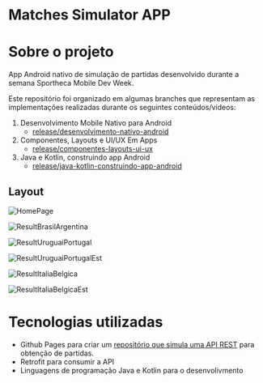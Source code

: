 # Matches Simulator APP

# Sobre o projeto

App Android nativo de simulação de partidas desenvolvido durante a semana Sportheca Mobile Dev Week.

Este repositório foi organizado em algumas branches que representam as implementações realizadas durante os seguintes conteúdos/vídeos:

1. Desenvolvimento Mobile Nativo para Android
    - [release/desenvolvimento-nativo-android](https://github.com/srcabral/matches-simulator/tree/release/desenvolvimento-nativo-android)
2. Componentes, Layouts e UI/UX Em Apps
    - [release/componentes-layouts-ui-ux](https://github.com/srcabral/matches-simulator/tree/release/componentes-layouts-ui-ux-em-apps-android)
3. Java e Kotlin, construindo app Android
    - [release/java-kotlin-construindo-app-android](https://github.com/srcabral/matches-simulator/tree/release/java-kotlin-construindo-app-android)

## Layout
![HomePage](https://github.com/srcabral/Assets/blob/main/img/Matches%20Simulator/Screenshot_20220221-170153.png)

![ResultBrasilArgentina](https://github.com/srcabral/Assets/blob/main/img/Matches%20Simulator/Screenshot_20220221-170257.png)

![ResultUruguaiPortugal](https://github.com/srcabral/Assets/blob/main/img/Matches%20Simulator/Screenshot_20220221-170316.png)

![ResultUruguaiPortugalEst](https://github.com/srcabral/Assets/blob/main/img/Matches%20Simulator/Screenshot_20220221-170311.png)

![ResultItaliaBelgica](https://github.com/srcabral/Assets/blob/main/img/Matches%20Simulator/Screenshot_20220221-170316.png)

![ResultItaliaBelgicaEst](https://github.com/srcabral/Assets/blob/main/img/Matches%20Simulator/Screenshot_20220221-170322.png)

# Tecnologias utilizadas

* Github Pages para criar um [repositório que simula uma API REST](https://github.com/srcabral/matches-simulator-api) para obtenção de partidas.
* Retrofit para consumir a API
* Linguagens de programação Java e Kotlin para o desenvolivmento


